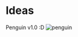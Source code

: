 # Ideas

Penguin v1.0 :D  ![penguin](https://user-images.githubusercontent.com/45225968/59958144-d4900600-946f-11e9-8fc1-10840e545eea.jpg)
